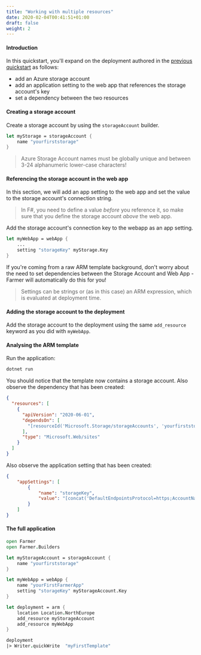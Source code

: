 ```yaml
---
title: "Working with multiple resources"
date: 2020-02-04T00:41:51+01:00
draft: false
weight: 2
---
```


#### Introduction
In this quickstart, you'll expand on the deployment authored in the [previous quickstart](../quickstart-1/#the-full-application) as follows:

* add an Azure storage account
* add an application setting to the web app that references the storage account's key
* set a dependency between the two resources

#### Creating a storage account
Create a storage account by using the `storageAccount` builder.

```fsharp
let myStorage = storageAccount {
    name "yourfirststorage"
}
```

> Azure Storage Account names must be globally unique and between 3-24 alphanumeric lower-case characters!

#### Referencing the storage account in the web app
In this section, we will add an app setting to the web app and set the value to the storage account's connection string.

> In F#, you need to define a value *before* you reference it, so make sure that you define the storage account *above* the web app.

Add the storage account's connection key to the webapp as an app setting.

```fsharp
let myWebApp = webApp {
    ...
    setting "storageKey" myStorage.Key
}
```

If you're coming from a raw ARM template background, don't worry about the need to set dependencies between the Storage Account and Web App - Farmer will automatically do this for you!

> Settings can be strings or (as in this case) an ARM expression, which is evaluated at deployment time.

#### Adding the storage account to the deployment
Add the storage account to the deployment using the same `add_resource` keyword as you did with `myWebApp`.

#### Analysing the ARM template

Run the application:

```cmd
dotnet run
```

You should notice that the template now contains a storage account. Also observe the dependency that has been created:

```json
{
  "resources": [
    {
      "apiVersion": "2020-06-01",
      "dependsOn": [
        "[resourceId('Microsoft.Storage/storageAccounts', 'yourfirststorage')]"
      ],
      "type": "Microsoft.Web/sites"
    }
  ]
}
```

Also observe the application setting that has been created:

```json
{
    "appSettings": [
        {
            "name": "storageKey",
            "value": "[concat('DefaultEndpointsProtocol=https;AccountName=yourfirststorage;AccountKey=', listKeys('yourfirststorage', '2017-10-01').keys[0].value)]"
        }
    ]
}
```

#### The full application

```fsharp
open Farmer
open Farmer.Builders

let myStorageAccount = storageAccount {
    name "yourfirststorage"
}

let myWebApp = webApp {
    name "yourFirstFarmerApp"
    setting "storageKey" myStorageAccount.Key
}

let deployment = arm {
    location Location.NorthEurope
    add_resource myStorageAccount
    add_resource myWebApp
}

deployment
|> Writer.quickWrite  "myFirstTemplate"
```
